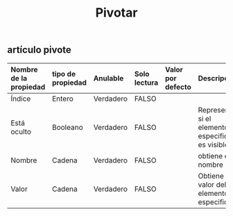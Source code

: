 ﻿---
title: Pivotar
second_title: Aspose.Cells Cloud Documen
type: docs
url: /es/specification/model/pivotitem/
description: "Aspose.Cells Especificación del modelo de nube: PivotItem. Maneje sin esfuerzo Excel y otros documentos de hoja de cálculo con funciones como abrir, generar, editar, dividir, fusionar, comparar y convertir."
weight: 50
---
## **artículo pivote**

 

| Nombre de la propiedad| tipo de propiedad| Anulable| Solo lectura| Valor por defecto| Descripción|
|:- |:- |:- |:- |:- |:- |
| Índice| Entero| Verdadero| FALSO|||
| Está oculto| Booleano| Verdadero| FALSO|| Representa si el elemento especificado es visible.|
| Nombre| Cadena| Verdadero| FALSO|| obtiene el nombre|
| Valor| Cadena| Verdadero| FALSO|| Obtiene el valor del elemento especificado.|

